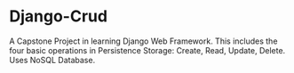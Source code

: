 # Django-Crud
A Capstone Project in learning Django Web Framework. This includes the four basic operations in Persistence Storage: Create, Read, Update, Delete.
Uses NoSQL Database.
